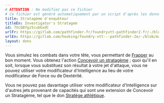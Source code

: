 ```yaml
---
# ATTENTION : Ne modifiez pas ce fichier
# Ce fichier est généré automatiquement par un script d'après les données du module Foundry VTT officiel et de sa traduction
title: Stratagème d'enquêteur
titleEn: Investigator's Stratagem
id: 7XcQ8Ygz5cubGxdC
urlFr: https://gitlab.com/pathfinder-fr/foundryvtt-pathfinder2-fr/-/blob/master/data/feats/7XcQ8Ygz5cubGxdC.htm
urlEn: https://gitlab.com/hooking/foundry-vtt---pathfinder-2e/-/blob/master/packs/data/feats.db/investigator-s-stratagem.json
layout: dons
---
```

Vous simulez les combats dans votre tête, vous permettant de [Frapper](../actions/frapper.html) au bon moment. Vous obtenez l'action [Concevoir un stratagème](../actions/concevoir-un-stratagème.html) ; quoi qu'il en soit, lorsque vous substituez son résultat à votre jet d'attaque, vous ne pouvez utiliser votre modificateur d'Intelligence au lieu de votre modificateur de Force ou de Dextérité.

Vous ne pouvez pas davantage utiliser votre modificateur d'Intelligence sur d'autres jets provenant de capacités qui sont une extension de Concevoir un Stratagème, tel que le don [Stratège athlétique](stratège-athlétique.html).
